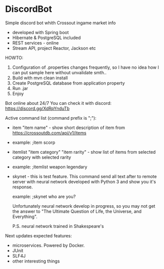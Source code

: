 # DiscordBot

Simple discord bot whith Crossout ingame market info

 - developed with Spring boot
 - Hibernate & PostgreSQL included
 - REST services - online
 - Stream API, project Reactor, Jackson etc

HOWTO:

1. Configuration of .properties changes frequently, so I have no idea how I can put sample here without unvalidate smth..
2. Build with mvn clean install
3. Create PostgreSQL database from application property
4. Run .jar
5. Enjoy

Bot online about 24/7
You can check it with discord:
    https://discord.gg/XdRpYnduTb
    
Active command list (command prefix is ";"):
 
 - item "item name" - show short description of item from https://crossoutdb.com/api/v1/items
 - 
     example: ;item scorp
 - itemlist "item category" "item rarity" - show list of items from selected category with selected rarity
 - 
     example: ;itemlist weapon legendary
 - skynet - this is test feature. This command send all text after to remote server with 
    neural network developed with Python 3 and show you it's response.
    
    example: ;skynet who are you?
    
    Unfortunately neural network develop in progress, so you may not get the answer to "The Ultimate Question of Life, the Universe, and Everything".
    
    P.S. neural network trained in Shakespeare's
    
    
  Next updates expected features:
   - microservices. Powered by Docker.
   - JUnit
   - SLF4J
   - other interesting things
    
    
    
    
